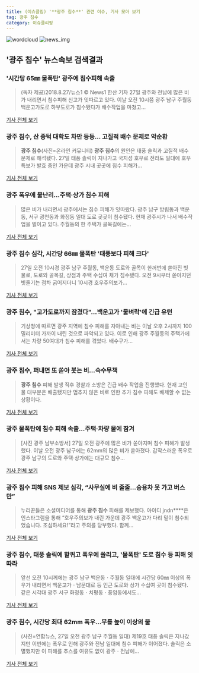 ```yaml
---
title: (이슈클립) '**광주 침수**' 관련 이슈, 기사 모아 보기
tag: 광주 침수
category: 이슈클리핑
---
```

![wordcloud](https://s3.ap-northeast-2.amazonaws.com/lyrics101-wordcloud/2018-08-27-1535352713.png)
![news_img](https://user-images.githubusercontent.com/42597476/44507050-1206f400-a6e4-11e8-8d98-7ffbfebb353f.png)
## **'**광주 침수**'** 뉴스속보 검색결과
### '시간당 65㎜ 물폭탄' 광주에 침수피해 속출

>(독자 제공)2018.8.27/뉴스1 © News1 한산 기자 27일 광주와 전남에 많은 비가 내리면서 침수피해 신고가 잇따르고 있다. 이날 오전 10시쯤 광주 남구 주월동 백운고가도로 하부도로가 침수됐다가 배수작업을 마쳤고...

<a href="http://news1.kr/articles/?3409307" target="_blank">기사 전체 보기</a>

### **광주 침수**, 산 중턱 대학도 차만 둥둥… 고질적 배수 문제로 악순환

>**광주 침수**(사진=온라인 커뮤니티) **광주 침수**의 원인은 태풍 솔릭과 고질적 배수 문제로 해석됐다. 27일 태풍 솔릭이 지나가고 국지성 호우로 전라도 일대에 호우 특보가 발효 중인 가운데 광주 시내 곳곳에 침수 피해가...

<a href="http://www.gnmaeil.com/news/articleView.html?idxno=381155" target="_blank">기사 전체 보기</a>

### 광주 폭우에 물난리…주택·상가 침수 피해

>많은 비가 내리면서 광주에서는 침수 피해가 잇따랐다. 광주 남구 방림동과 백운동, 서구 광천동과 화정동 일대 도로 곳곳이 침수됐다. 현재 광주시가 나서 배수작업을 벌이고 있다. 주월동의 한 주택가 골목길에는...

<a href="http://news.mt.co.kr/mtview.php?no=2018082714305447670" target="_blank">기사 전체 보기</a>

### **광주 침수** 심각, 시간당 66㎜ 물폭탄 '태풍보다 피해 크다'

>27일 오전 10시경 광주 남구 주월동, 백운동 도로와 골목이 한꺼번에 쏟아진 빗물로, 도로와 골목길, 상점과 주택 수십여 채가 침수됐다. 오전 9시부터 쏟아지던 빗줄기는 점차 굵어지더니 10시경 호우주의보가...

<a href="http://www.sedaily.com/NewsView/1S3IVCO2CH" target="_blank">기사 전체 보기</a>

### **광주 침수**, "고가도로까지 잠겼다"…백운고가 '물벼락'에 긴급 유턴

>기상청에 따르면 광주 지역에 침수 피해를 자아내는 비는 이날 오후 2시까지 100밀리미터 가까이 내린 것으로 파악되고 있다. 이로 인해 광주 주월동의 주택가에서는 차량 50여대가 침수 피해를 겪었다. 배수구가...

<a href="http://www.greened.kr/news/articleView.html?idxno=73105" target="_blank">기사 전체 보기</a>

### **광주 침수**, 퍼내면 또 쏟아 붓는 비...속수무책

>**광주 침수** 피해 발생 직후 경찰과 소방은 긴급 배수 작업을 진행했다.   현재 고인 물 대부분은 배출됐지만 멈추지 않은 비로 인한 추가 침수 피해도 배제할 수 없는 상황이다.

<a href="http://www.sisunnews.co.kr/news/articleView.html?idxno=89046" target="_blank">기사 전체 보기</a>

### 광주 물폭탄에 침수 피해 속출…주택·차량 물에 잠겨

>[사진 광주 남부소방서] 27일 오전 광주에 많은 비가 쏟아지며 침수 피해가 발생했다. 이날 오전 광주 남구에는 62mm의 많은 비가 쏟아졌다. 갑작스러운 폭우로 광주 남구의 도로와 주택·상가에는 대규모 침수...

<a href="http://news.joins.com/article/olink/22510187" target="_blank">기사 전체 보기</a>

### **광주 침수** 피해 SNS 제보 심각, “사무실에 비 줄줄…승용차 못 가고 버스만”

>누리꾼들은 소셜미디어를 통해 **광주 침수** 피해를 제보했다. 아이디 jndn****은 인스타그램을 통해 “호우주의보가 내린 가운데 광주 백운고가 다리 밑이 침수되었습니다. 조심하세요!”라고 주의를 당부했다. 함께...

<a href="http://news.donga.com/3/all/20180827/91697912/2" target="_blank">기사 전체 보기</a>

### **광주 침수**, 태풍 솔릭에 할퀴고 폭우에 쓸리고, '물폭탄' 도로 침수 등 피해 잇따라

>앞선 오전 10시께에는 광주 남구 백운동ㆍ주월동 일대에 시간당 60㎜ 이상의 폭우가 내리면서 백운고가ㆍ남문대로 등 인근 도로와 상가 수십여 곳이 침수됐다. 같은 시각대 광주 서구 화정동ㆍ치평동ㆍ풍암동에서도...

<a href="http://www.econonews.co.kr/news/articleView.html?idxno=34033" target="_blank">기사 전체 보기</a>

### **광주 침수**, 시간당 최대 62mm 폭우…무릎 높이 이상의 물

>(사진=연합뉴스, 27일 오전 광주 남구 주월동 일대) 제19호 태풍 솔릭은 지나갔지만 이번에는 폭우로 인해 광주와 전남 일대에 침수 피해가 이어졌다. 솔릭은 소멸했지만 이 피해를 추스를 여유도 없이 광주ㆍ전남에...

<a href="http://www.slist.kr/news/articleView.html?idxno=43732" target="_blank">기사 전체 보기</a>


